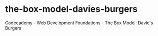 # the-box-model-davies-burgers
Codecademy - Web Development Foundations - The Box Model: Davie's Burgers
